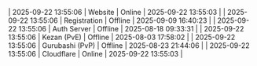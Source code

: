 | 2025-09-22 13:55:06 | Website | Online | 2025-09-22 13:55:03 |
| 2025-09-22 13:55:06 | Registration | Offline | 2025-09-09 16:40:23 |
| 2025-09-22 13:55:06 | Auth Server | Offline | 2025-08-18 09:33:31 |
| 2025-09-22 13:55:06 | Kezan (PvE) | Offline | 2025-08-03 17:58:02 |
| 2025-09-22 13:55:06 | Gurubashi (PvP) | Offline | 2025-08-23 21:44:06 |
| 2025-09-22 13:55:06 | Cloudflare | Online | 2025-09-22 13:55:03 |
